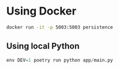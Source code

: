 # Using Docker

```bash
docker run -it -p 5003:5003 persistence
```

## Using local Python

```python
env DEV=1 poetry run python app/main.py
```
